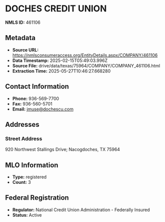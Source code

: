 # DOCHES CREDIT UNION

**NMLS ID:** 461106

## Metadata
- **Source URL:** https://nmlsconsumeraccess.org/EntityDetails.aspx/COMPANY/461106
- **Data Timestamp:** 2025-02-15T05:49:03.996Z
- **Source File:** drive/data/texas/75964/COMPANY/COMPANY_461106.html
- **Extraction Time:** 2025-05-27T10:46:27.668280

## Contact Information
- **Phone:** 936-569-7700
- **Fax:** 936-560-5701
- **Email:** jmuse@dochescu.com

## Addresses
### Street Address
920 Northwest Stallings Drive; Nacogdoches, TX 75964

## MLO Information
- **Type:** registered
- **Count:** 3

## Federal Registration
- **Regulator:** National Credit Union Administration - Federally Insured
- **Status:** Active
